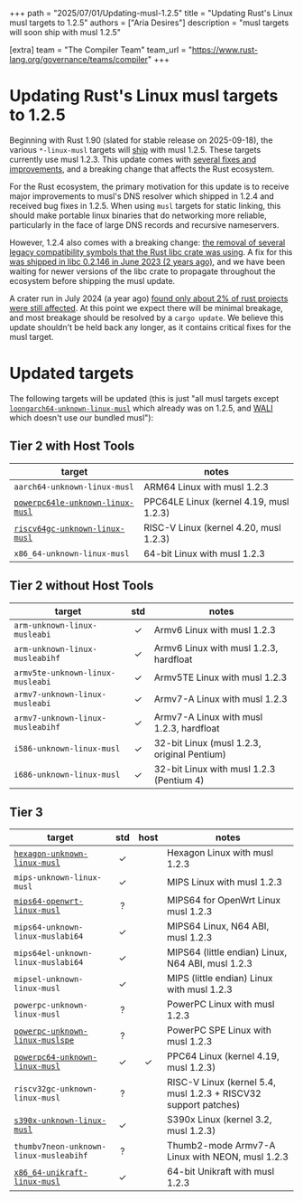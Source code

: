 +++
path = "2025/07/01/Updating-musl-1.2.5"
title = "Updating Rust's Linux musl targets to 1.2.5"
authors = ["Aria Desires"]
description = "musl targets will soon ship with musl 1.2.5"

[extra]
team = "The Compiler Team"
team_url = "https://www.rust-lang.org/governance/teams/compiler"
+++

# Updating Rust's Linux musl targets to 1.2.5

Beginning with Rust 1.90 (slated for stable release on 2025-09-18), the various `*-linux-musl` targets will [ship](https://github.com/rust-lang/rust/pull/142682) with musl 1.2.5. These targets currently use musl 1.2.3. This update comes with [several fixes and improvements](https://musl.libc.org/releases.html), and a breaking change that affects the Rust ecosystem.

For the Rust ecosystem, the primary motivation for this update is to receive major improvements to musl's DNS resolver which shipped in 1.2.4 and received bug fixes in 1.2.5. When using `musl` targets for static linking, this should make portable linux binaries that do networking more reliable, particularly in the face of large DNS records and recursive nameservers.

However, 1.2.4 also comes with a breaking change: [the removal of several legacy compatibility symbols that the Rust libc crate was using](https://github.com/rust-lang/libc/issues/2934). A fix for this [was shipped in libc 0.2.146 in June 2023 (2 years ago)](https://github.com/rust-lang/libc/pull/2935), and we have been waiting for newer versions of the libc crate to propagate throughout the ecosystem before shipping the musl update.

A crater run in July 2024 (a year ago) [found only about 2% of rust projects were still affected](https://github.com/rust-lang/rust/pull/125692#issuecomment-2245182085). At this point we expect there will be minimal breakage, and most breakage should be resolved by a `cargo update`. We believe this update shouldn't be held back any longer, as it contains critical fixes for the musl target.

# Updated targets

The following targets will be updated (this is just "all musl targets except [`loongarch64-unknown-linux-musl`](https://doc.rust-lang.org/rustc/platform-support/loongarch-linux.html) which already was on 1.2.5, and [WALI](https://github.com/arjunr2/WALI) which doesn't use our bundled musl"):


## Tier 2 with Host Tools

target | notes
-------|-------
`aarch64-unknown-linux-musl` | ARM64 Linux with musl 1.2.3
[`powerpc64le-unknown-linux-musl`](https://doc.rust-lang.org/rustc/platform-support/powerpc64le-unknown-linux-musl.html) | PPC64LE Linux (kernel 4.19, musl 1.2.3)
[`riscv64gc-unknown-linux-musl`](https://doc.rust-lang.org/rustc/platform-support/riscv64gc-unknown-linux-musl.html) | RISC-V Linux (kernel 4.20, musl 1.2.3)
`x86_64-unknown-linux-musl` | 64-bit Linux with musl 1.2.3


## Tier 2 without Host Tools


target | std | notes
-------|:---:|-------
`arm-unknown-linux-musleabi` | ✓ | Armv6 Linux with musl 1.2.3
`arm-unknown-linux-musleabihf` | ✓ | Armv6 Linux with musl 1.2.3, hardfloat
`armv5te-unknown-linux-musleabi` | ✓ | Armv5TE Linux with musl 1.2.3
`armv7-unknown-linux-musleabi` | ✓ | Armv7-A Linux with musl 1.2.3
`armv7-unknown-linux-musleabihf` | ✓ | Armv7-A Linux with musl 1.2.3, hardfloat
`i586-unknown-linux-musl` | ✓ | 32-bit Linux (musl 1.2.3, original Pentium)
`i686-unknown-linux-musl` | ✓ | 32-bit Linux with musl 1.2.3 (Pentium 4)

## Tier 3


target | std | host | notes
-------|:---:|:----:|-------
[`hexagon-unknown-linux-musl`](https://doc.rust-lang.org/rustc/platform-support/hexagon-unknown-linux-musl.html) | ✓ | | Hexagon Linux with musl 1.2.3
`mips-unknown-linux-musl` | ✓ |  | MIPS Linux with musl 1.2.3
[`mips64-openwrt-linux-musl`](https://doc.rust-lang.org/rustc/platform-support/mips64-openwrt-linux-musl.html) | ? |  | MIPS64 for OpenWrt Linux musl 1.2.3
`mips64-unknown-linux-muslabi64` | ✓ |  | MIPS64 Linux, N64 ABI, musl 1.2.3
`mips64el-unknown-linux-muslabi64` | ✓ |  | MIPS64 (little endian) Linux, N64 ABI, musl 1.2.3
`mipsel-unknown-linux-musl` | ✓ |  | MIPS (little endian) Linux with musl 1.2.3
`powerpc-unknown-linux-musl` | ? |  | PowerPC Linux with musl 1.2.3
[`powerpc-unknown-linux-muslspe`](https://doc.rust-lang.org/rustc/platform-support/powerpc-unknown-linux-muslspe.html) | ? |  | PowerPC SPE Linux with musl 1.2.3
[`powerpc64-unknown-linux-musl`](https://doc.rust-lang.org/rustc/platform-support/powerpc64-unknown-linux-musl.html) | ✓ | ✓ | PPC64 Linux (kernel 4.19, musl 1.2.3)
`riscv32gc-unknown-linux-musl` | ? |   | RISC-V Linux (kernel 5.4, musl 1.2.3 + RISCV32 support patches)
[`s390x-unknown-linux-musl`](https://doc.rust-lang.org/rustc/platform-support/s390x-unknown-linux-musl.html) | ✓ |  | S390x Linux (kernel 3.2, musl 1.2.3)
`thumbv7neon-unknown-linux-musleabihf` | ? |  | Thumb2-mode Armv7-A Linux with NEON, musl 1.2.3
[`x86_64-unikraft-linux-musl`](https://doc.rust-lang.org/rustc/platform-support/unikraft-linux-musl.html) | ✓ |   | 64-bit Unikraft with musl 1.2.3
